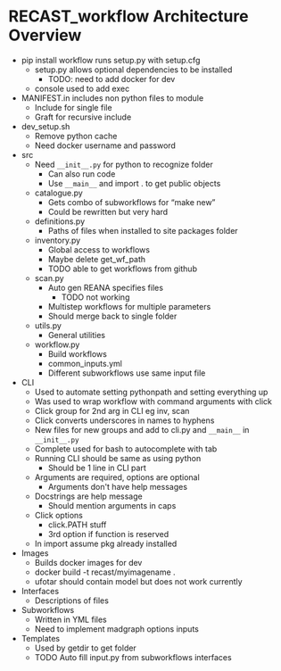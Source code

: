 # RECAST_workflow Architecture Overview

* pip install workflow runs setup.py with setup.cfg
  * setup.py allows optional dependencies to be installed
    * TODO: need to add docker for dev
  * console used to add exec
* MANIFEST.in includes non python files to module
  * Include for single file
  * Graft for recursive include
* dev_setup.sh
  * Remove python cache
  * Need docker username and password
* src
  * Need `__init__.py` for python to recognize folder
    * Can also run code
    * Use `__main__` and import . to get public objects
  * catalogue.py
    * Gets combo of subworkflows for “make new”
    * Could be rewritten but very hard
  * definitions.py
    * Paths of files when installed to site packages folder
  * inventory.py
    * Global access to workflows
    * Maybe delete get_wf_path
    * TODO able to get workflows from github
  * scan.py
    * Auto gen REANA specifies files
      * TODO not working
    * Multistep workflows for multiple parameters
    * Should merge back to single folder
  * utils.py
    * General utilities
  * workflow.py
    * Build workflows
    * common_inputs.yml
    * Different subworkflows use same input file
* CLI
  * Used to automate setting pythonpath and setting everything up
  * Was used to wrap workflow with command arguments with click
  * Click group for 2nd arg in CLI eg inv, scan
  * Click converts underscores in names to hyphens
  * New files for new groups and add to cli.py and `__main__` in `__init__.py`
  * Complete used for bash to autocomplete with tab
  * Running CLI should be same as using python
    * Should be 1 line in CLI part
  * Arguments are required, options are optional
    * Arguments don't have help messages
  * Docstrings are help message
    * Should mention arguments in caps
  * Click options
    * click.PATH stuff
    * 3rd option if function is reserved
  * In import assume pkg already installed
* Images
  * Builds docker images for dev
  * docker build -t recast/myimagename .
  * ufotar should contain model but does not work currently
* Interfaces
  * Descriptions of files
* Subworkflows
  * Written in YML files
  * Need to implement madgraph options inputs
* Templates
  * Used by getdir to get folder
  * TODO Auto fill input.py from subworkflows interfaces
